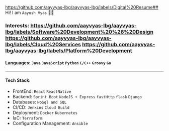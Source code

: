 https://github.com/aayvyas-lbg/aayvyas-lbg/labels/Digital%20Resume## Hi! I am `Aayush Vyas` 👨‍💻 

### Interests: https://github.com/aayvyas-lbg/aayvyas-lbg/labels/Software%20Development%20%26%20Design https://github.com/aayvyas-lbg/aayvyas-lbg/labels/Cloud%20Services https://github.com/aayvyas-lbg/aayvyas-lbg/labels/Platform%20Development

#### Languages: `Java` `JavaScript` `Python` `C/C++` `Groovy` `Go`
---
#### Tech Stack: 
- FrontEnd: `React` `ReactNative`
- Backend: `Sprint Boot` `NodeJS + Express` `fastHttp` `flask` `Django`
- Databases: `NoSql and SQL` 
- CI/CD: `Jenkins` `Cloud Build`
- Deployment: `Docker` `Kubernetes`
- IaC: `Terraform`
- Configuration Management: `Ansible`
